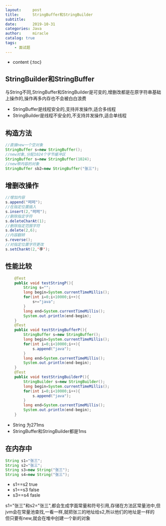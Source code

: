 ```yaml
---
layout:     post
title:      StringBuffer和StringBuilder
subtitle:   
date:       2019-10-31
categories: Java
author:     miracle
catalog: true
tags:
    - 面试题
---
```


* content
{:toc}

## StringBuilder和StringBuffer
与String不同,StringBuffer和StringBuilder是可变的,增删改都是在原字符串基础上操作的,操作再多内存也不会被白白浪费
* StringBuffer是线程安全的,支持并发操作,适合多线程
* StringBuilder是线程不安全的,不支持并发操作,适合单线程

## 构造方法

```java
//直接new一个空对象
StringBuffer s=new StringBuffer();
//new对象,分配1024个字节缓冲区
StringBuffer s=new StringBuffer(1024);
//new带内容的对象
StringBuffer sb2=new StringBuffer("张三");
```

## 增删改操作

```java
//增加内容
s.append("呵呵");
//在指定位置插入
s.insert(2,"呵呵");
//删除指定字符
s.deleteCharAt(1);
//删除指定范围字符
s.delete(2,6);
//内容翻转
s.reverse();
//对指定位置字符更改
s.setCharAt(2,'李');
```


## 性能比较

```java
	@Test
	public void testStringP(){
		String s="";
		long begin=System.currentTimeMillis();
		for(int i=0;i<10000;i++){
			s+="java";
		}
		long end=System.currentTimeMillis();
		System.out.println(end-begin);
	}
	@Test
	public void testStringBufferP(){
		StringBuffer s=new StringBuffer();
		long begin=System.currentTimeMillis();
		for(int i=0;i<10000;i++){
			s.append("java");
		}
		long end=System.currentTimeMillis();
		System.out.println(end-begin);
	}
	@Test
	public void testStringBuilderP(){
		StringBuilder s=new StringBuilder();
		long begin=System.currentTimeMillis();
		for(int i=0;i<10000;i++){
			s.append("java");
		}
		long end=System.currentTimeMillis();
		System.out.println(end-begin);
	}
```

* String 为271ms
* StringBuffer和StringBuilder都是1ms

## 在内存中

```java
String s1="张三";
String s2="张三";
String s3=new String("张三");
String s4=new String("张三");

```

* s1==s2 true
* s1==s3 false
* s3==s4 fasle

s1="张三"和s2="张三",都会生成字面常量和符号引用,存储在方法区常量池中,但jvm会在常量池查找,一看一样,就把张三的地址给s2,所以他们的地址是一样的  
但只要有new,就会在堆中创建一个新的对象